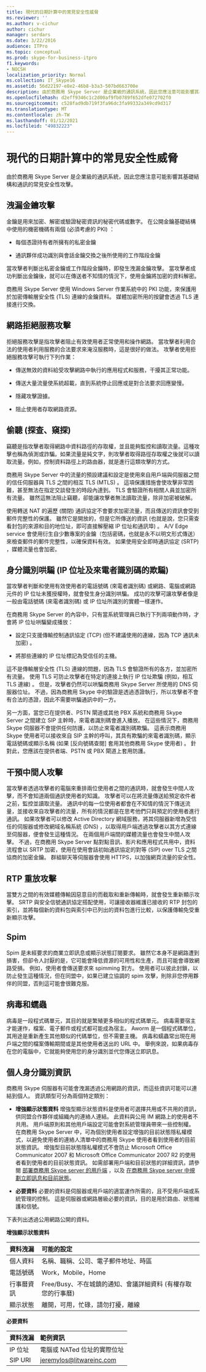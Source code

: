 ```yaml
---
title: 現代的日期計算中的常見安全性威脅
ms.reviewer: ''
ms.author: v-cichur
author: cichur
manager: serdars
ms.date: 3/22/2016
audience: ITPro
ms.topic: conceptual
ms.prod: skype-for-business-itpro
f1.keywords:
- NOCSH
localization_priority: Normal
ms.collection: IT_Skype16
ms.assetid: 56d22197-e8e2-46b8-b3a3-507bd663700e
description: 由於商務用 Skype Server 是企業級的通訊系統，因此您應注意可能影響其基礎結構和通訊的常見安全性攻擊。
ms.openlocfilehash: d2eff9346c1c2d00af9fb0789f652dfe072702f0
ms.sourcegitcommit: c528fad9db719f3fa96dc3fa99332a349cd9d317
ms.translationtype: MT
ms.contentlocale: zh-TW
ms.lasthandoff: 01/12/2021
ms.locfileid: "49832223"
---
```

# <a name="common-security-threats-in-modern-day-computing"></a>現代的日期計算中的常見安全性威脅
 
由於商務用 Skype Server 是企業級的通訊系統，因此您應注意可能影響其基礎結構和通訊的常見安全性攻擊。
  
## <a name="compromised-key-attack"></a>洩漏金鑰攻擊

金鑰是用來加密、解密或驗證秘密資訊的秘密代碼或數字。 在公開金鑰基礎結構中使用的機密機碼有兩個 (必須考慮的 PKI) ： 
  
- 每個憑證持有者所擁有的私密金鑰
    
- 通訊夥伴成功識別與會話金鑰交換之後所使用的工作階段金鑰
    
當攻擊者判斷出私密金鑰或工作階段金鑰時，即發生洩漏金鑰攻擊。 當攻擊者成功判斷出金鑰後，就可以在傳送者不知情的情況下，使用金鑰將加密的資料解密。
  
商務用 Skype Server 使用 Windows Server 作業系統中的 PKI 功能，來保護用於加密傳輸層安全性 (TLS) 連線的金鑰資料。 媒體加密所用的按鍵會透過 TLS 連接進行交換。
  
## <a name="network-denial-of-service-attack"></a>網路拒絕服務攻擊

拒絕服務攻擊是指攻擊者阻止有效使用者正常使用和操作網路。 當攻擊者利用合法的使用者利用服務的合法要求來淹沒服務時，這是很好的做法。 攻擊者使用拒絕服務攻擊可執行下列作業：
  
- 傳送無效的資料給受攻擊網路中執行的應用程式和服務，干擾其正常功能。
    
- 傳送大量流量使系統超載，直到系統停止回應或是對合法要求回應變慢。
    
- 隱藏攻擊證據。
    
- 阻止使用者存取網路資源。
    
## <a name="eavesdropping-sniffing-snooping"></a>偷聽 (探查、窺探) 

竊聽是指攻擊者取得網路中資料路徑的存取權，並且能夠監控和讀取流量。這種攻擊也稱為偵測或詐騙。如果流量是純文字，則攻擊者取得路徑存取權之後就可以讀取流量。例如，控制資料路徑上的路由器，就是進行這類攻擊的方式。 
  
商務用 Skype Server 中的流量的預設建議和設定是使用來自用戶端與伺服器之間的信任伺服器與 TLS 之間的相互 TLS (MTLS) 。 這項保護措施會使攻擊非常困難，甚至無法在指定交談發生的時段內達到。 TLS 會驗證所有相關人員並加密所有流量。 雖然這無法阻止竊聽，卻能讓攻擊者無法讀取流量，除非加密被破解。
  
使用轉送 NAT 的遍歷 (關閉) 通訊協定不會要求加密流量，而且傳送的資訊會受到郵件完整性的保護。 雖然它是開放的，但是它所傳送的資訊 (也就是說，您只需查看封包的來源和目的地位址，即可直接解壓縮 IP 位址和通訊埠) 。 A/V Edge service 會使用衍生自少數專案的金鑰（包括密碼，也就是永不以明文形式傳送）來檢查郵件的郵件完整性，以確保資料有效。 如果使用安全即時通訊協定 (SRTP) ，媒體流量也會加密。
  
## <a name="identity-spoofing-ip-address-and-caller-id-spoofing"></a>身分識別哄騙 (IP 位址及來電者識別碼的欺騙) 

當攻擊者判斷和使用有效使用者的電話號碼 (來電者識別碼) 或網路、電腦或網路元件的 IP 位址未獲授權時，就會發生身分識別哄騙。 成功的攻擊可讓攻擊者像是一般由電話號碼 (來電者識別碼) 或 IP 位址所識別的實體一樣運作。

在商務用 Skype Server 的內容中，只有當系統管理員已執行下列兩項動作時，才會將 IP 位址哄騙變成播放：
  
- 設定只支援傳輸控制通訊協定 (TCP)  (但不建議使用的連線，因為 TCP 通訊未加密) 。
    
- 將那些連線的 IP 位址標記為受信任的主機。
    
這不是傳輸層安全性 (TLS) 連線的問題，因為 TLS 會驗證所有的各方，並加密所有流量。 使用 TLS 可防止攻擊者在特定的連接上執行 IP 位址欺騙 (例如，相互 TLS 連線) 。 但是，攻擊者仍然可以哄騙商務用 Skype Server 所使用的 DNS 伺服器位址。 不過，因為商務用 Skype 中的驗證是透過憑證執行，所以攻擊者不會有合法的憑證，因此不需要哄騙通訊中的一方。

另一方面，當您已在提供者、PSTN 閘道或其他 PBX 系統和商務用 Skype Server 之間建立 SIP 主幹時，來電者識別碼會進入播放。 在這些情況下，商務用 Skype 伺服器不會提供任何防護，以防止來電者識別碼欺騙。 這表示商務用 Skype 使用者可以接收來自 SIP 主幹的呼叫，其具有欺騙的來電者識別碼，顯示電話號碼或顯示名稱 (如果 [反向號碼查閱] 套用其他商務用 Skype 使用者) 。 針對此，您應該在提供者端、PSTN 或 PBX 閘道上套用防護。
  
## <a name="man-in-the-middle-attack"></a>干預中間人攻擊

當攻擊者透過攻擊者的電腦來重排兩位使用者之間的通訊時，就會發生中間人攻擊，而不會知道兩個通訊使用者的知識。 攻擊者可以在將流量傳送給預定收件者之前，監控並讀取流量。 通訊中的每一位使用者都會在不知情的情況下傳送流量，並接收來自攻擊者的流量，所有的情況都是在思考他們只與預定的使用者進行通訊。 如果攻擊者可以修改 Active Directory 網域服務，將其伺服器新增為受信任的伺服器或修改網域名稱系統 (DNS) ，以取得用戶端透過攻擊者以其方式連線至伺服器，便會發生這種情況。 在兩個用戶端間的媒體流量也會發生中間人攻擊。 不過，在商務用 Skype Server 點對點音訊、影片和應用程式共用中，資料流程會以 SRTP 加密，使用在使用會話初始通訊協定的對等 (SIP) over TLS 之間協商的加密金鑰。 群組聊天等伺服器會使用 HTTPS，以加強網頁流量的安全性。
  
## <a name="rtp-replay-attack"></a>RTP 重放攻擊

當雙方之間的有效媒體傳輸因惡意目的而截取和重新傳輸時，就會發生重新顯示攻擊。 SRTP 與安全信號通訊協定搭配使用，可讓接收器維護已接收的 RTP 封包的索引，並將每個新的資料包與索引中已列出的資料包進行比較，以保護傳輸免受重新顯示攻擊。
  
## <a name="spim"></a>Spim

Spim 是未經要求的商業立即訊息或顯示狀態訂閱要求。 雖然它本身不是網路遭到損害，但卻令人討厭的是，它可能會降低資源的可用性和生產，而且可能會導致網路受損。 例如，使用者會傳送要求來 spimming 對方。 使用者可以彼此封鎖，以防止發生這種情況，但在同盟中，如果已建立協調的 spim 攻擊，則除非您停用夥伴的同盟，否則這可能會很難克服。
  
## <a name="viruses-and-worms"></a>病毒和蠕蟲

病毒是一段程式碼單元，其目的就是繁殖更多相似的程式碼單元。 病毒需要宿主才能運作，檔案、電子郵件或程式都可能成為宿主。 Aworm 是一個程式碼單位，其用途是重新產生其他類似的代碼單位，但不需要主機。 病毒和蠕蟲常出現在用戶端之間的檔案傳輸期間或是其他使用者送出的 URL 中。 舉例來說，如果病毒存在您的電腦中，它就能夠使用您的身分識別並代您傳送立即訊息。
  
## <a name="personally-identifiable-information"></a>個人身分識別資訊

商務用 Skype 伺服器有可能會洩漏透過公用網路的資訊，而這些資訊可能可以連結到個人。 資訊類型可分為兩個特定類別：
  
- **增強顯示狀態資料** 增強型顯示狀態資料是使用者可選擇共用或不共用的資訊，供同盟合作夥伴或組織內的連絡人連結。 此資料與公用 IM 網路上的使用者不共用。 用戶端原則和其他用戶端設定可能會對系統管理員帶來一些控制權。 在商務用 Skype Server 中，可為個別使用者設定增強的目前狀態隱私權模式，以避免使用者的連絡人清單中的商務用 Skype 使用者看到使用者的目前狀態資訊。 增強型目前狀態隱私權模式不會防止 Microsoft Office Communicator 2007 和 Microsoft Office Communicator 2007 R2 的使用者看到使用者的目前狀態資訊。 如需部署用戶端和目前狀態的詳細資訊，請參閱 [部署商務用 Skype server 的用戶端](../../deploy/deploy-clients/deploy-clients.md) ，以及 [在商務用 Skype server 中規劃立即訊息和目前狀態](../../plan-your-deployment/instant-messaging-and-presence.md)。
    
- **必要資料** 必要的資料是伺服器或用戶端的適當運作所需的，且不受用戶端或系統管理的控制。 這是伺服器或網路層級必要的資訊，目的是用於路由、狀態維護和信號。
    
下表列出透過公用網路公開的資料。
  
**增強顯示狀態資料**

|**資料洩漏**|**可能的設定**|
|:-----|:-----|
|個人資料  <br/> |名稱、職稱、公司、電子郵件地址、時區  <br/> |
|電話號碼  <br/> |Work，Mobile，Home  <br/> |
|行事曆資訊  <br/> |Free/Busy、不在城鎮的通知、會議詳細資料 (有權存取您的行事曆)   <br/> |
|顯示狀態  <br/> |離開，可用，忙碌，請勿打擾，離線  <br/> |
   
**必要資料**


| **資料洩漏** | **範例資訊**                            |
|:-------------------|:---------------------------------------------------|
| IP 位址  <br/>  | 電腦或 NATed 位址的實際位址  <br/> |
| SIP URI  <br/>     | jeremylos@litwareinc.com  <br/>                    |

